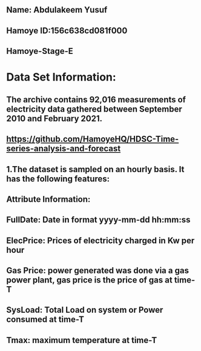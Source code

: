 ## Name: Abdulakeem Yusuf 
## Hamoye ID:156c638cd081f000
## Hamoye-Stage-E
# Data Set Information:
## The archive contains 92,016 measurements of electricity data gathered between September 2010 and February 2021.
## https://github.com/HamoyeHQ/HDSC-Time-series-analysis-and-forecast
## 1.The dataset is sampled on an hourly basis. It has the following features:
## Attribute Information:
## FullDate: Date in format yyyy-mm-dd  hh:mm:ss
## ElecPrice: Prices of electricity charged in Kw per hour
## Gas Price: power generated was done via a gas power plant, gas price is the price of gas at time-T
## SysLoad: Total Load on system or Power consumed at time-T 
## Tmax: maximum temperature at time-T
